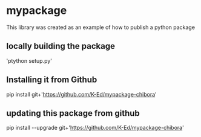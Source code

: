 # mypackage

This library was created as an example of how to publish a python package

## locally building the package

'ptython setup.py'

## Installing it from Github

pip install git+'https://github.com/K-Ed/mypackage-chibora'

## updating this package from github

pip install --upgrade git+'https://github.com/K-Ed/mypackage-chibora'


